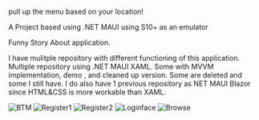 pull up the menu based on your location!

A Project based using .NET MAUI using S10+ as an emulator


Funny Story About application.

I have mulitple repository with different functioning of this application. 
Multiple repository using .NET MAUI XAML. Some with MVVM implementation, demo , and cleaned up version.
Some are deleted and some I still have.
I do also have 1 previous repository as NET MAUI Blazor since
HTML&CSS is more workable than XAML. 


![BTM](https://user-images.githubusercontent.com/106621740/210016810-cd667e2f-7e33-495a-8315-8cc3f74b4857.PNG)
![Register1](https://user-images.githubusercontent.com/106621740/210016816-a3540ddd-e078-498c-abad-60fb8c068a2d.PNG)
![Register2](https://user-images.githubusercontent.com/106621740/210016817-a8ad3ba2-cf38-4097-99c9-226fabf82cb7.PNG)
![Loginface](https://user-images.githubusercontent.com/106621740/210016822-631271d1-788e-48b0-8f64-c5dbb4f32987.PNG)
![Browse](https://user-images.githubusercontent.com/106621740/210016824-b59ae41f-4390-497a-9fe5-d79be48bb4e6.PNG)

